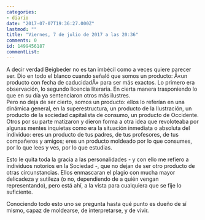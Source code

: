 ```yaml
---
categories:
- diario
date: "2017-07-07T19:36:27.000Z"
lastmod: ""
title: "Viernes, 7 de julio de 2017 a las 20:36"
comments: 0
id: 1499456187
commentList:
---
```


A decir verdad Beigbeder no es tan imbécil como a veces quiere parecer ser. Dio en todo el blanco cuando señaló que somos un producto: Â«un producto con fecha de caducidadÂ» para ser más exactos. Lo primero era observación, lo segundo licencia literaria. En cierta manera trasponiendo lo que en su día ya sentenciaron otros más ilustres.  
Pero no deja de ser cierto, somos un producto: ellos lo referían en una dinámica general, en la superestructura, un producto de la Ilustración, un producto de la sociedad capitalista de consumo, un producto de Occidente. Otros por su parte matizaron y dieron forma a otra idea que revoloteaba por algunas mentes inquietas como era la situación inmediata o absoluta del individuo: eres un producto de tus padres, de tus profesores, de tus compañeros y amigos; eres un producto moldeado por lo que consumes, por lo que lees y ves, por lo que estudias.  
  
Esto le quita toda la gracia a las personalidades - y con ello me refiero a individuos notorios en la Sociedad -, que no dejan de ser otro producto de otras circunstancias. Ellos enmascaran el plagio con mucha mayor delicadeza y sutileza (o no, dependiendo de a quién vengan representando), pero está ahí, a la vista para cualquiera que se fije lo suficiente.  
  
Conociendo todo esto uno se pregunta hasta qué punto es dueño de sí mismo, capaz de moldearse, de interpretarse, y de vivir.